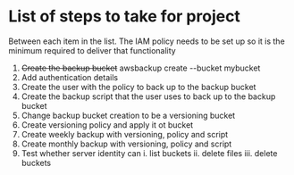 # List of steps to take for project

Between each item in the list. The IAM policy needs to be set up so it is the minimum required to deliver that
functionality

1. ~~Create the backup bucket~~
awsbackup create --bucket mybucket
1. Add authentication details
2. Create the user with the policy to back up to the backup bucket
3. Create the backup script that the user uses to back up to the backup bucket
4. Change backup bucket creation to be a versioning bucket
5. Create versioning policy and apply it ot bucket
6. Create weekly backup with versioning, policy and script
7. Create monthly backup with versioning, policy and script
8. Test whether server identity can
    i. list buckets
    ii. delete files
    iii. delete buckets


